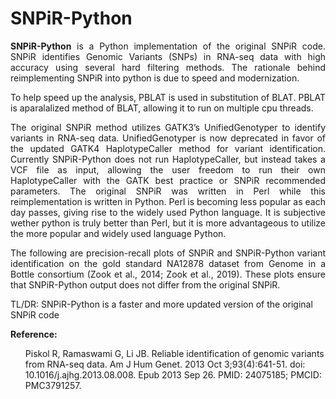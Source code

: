 # SNPiR-Python
<p align="justify">
<strong> SNPiR-Python</strong> is a Python implementation of the original SNPiR code. SNPiR identifies Genomic Variants (SNPs) in RNA-seq data with high accuracy using several hard filtering methods. The rationale behind reimplementing SNPiR into python is due to speed and modernization. 
</p>

<p align="justify">
To help speed up the analysis, PBLAT is used in substitution of BLAT. PBLAT is aparalalized method of BLAT, allowing it to run on multiple cpu threads. 
</p>

<p align="justify">
The original SNPiR method utilizes GATK3’s UnifiedGenotyper to identify variants in RNA-seq data. UnifiedGenotyper is now deprecated in favor of the updated GATK4 HaplotypeCaller method for variant identification. Currently SNPiR-Python does not run HaplotypeCaller, but instead takes a VCF file as input, allowing the user freedom to run their own HaplotypeCaller with the GATK best practice or SNPiR recommended parameters. 
The original SNPiR was written in Perl while this reimplementation is written in Python. Perl is becoming less popular as each day passes, giving rise to the widely used Python language. It is subjective wether python is truly better than Perl, but it is more advantageous to utilize the more popular and widely used language Python. 
</p>

<p align="justify">
The following are precision-recall plots of SNPiR and SNPiR-Python variant identification on the gold standard NA12878 dataset from Genome in a Bottle consortium (Zook et al., 2014; Zook et al., 2019). These plots ensure that SNPiR-Python output does not differ from the original SNPiR. 
</p>

TL/DR: SNPiR-Python is a faster and more updated version of the original SNPiR code 

**Reference:**
<ul>Piskol R, Ramaswami G, Li JB. Reliable identification of genomic variants from RNA-seq data. Am J Hum Genet. 2013 Oct 3;93(4):641-51. doi: 10.1016/j.ajhg.2013.08.008. Epub 2013 Sep 26. PMID: 24075185; PMCID: PMC3791257.</ul>
